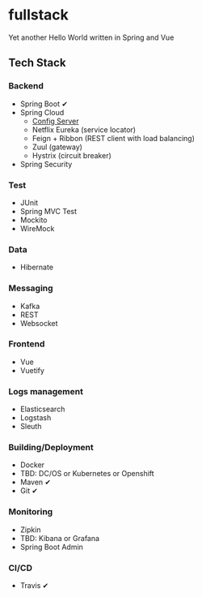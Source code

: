 # fullstack
Yet another Hello World written in Spring and Vue

## Tech Stack
### Backend
- Spring Boot ✔
- Spring Cloud
  - [Config Server](https://github.com/tomekceszke/fullstack-config)
  - Netflix Eureka (service locator)
  - Feign + Ribbon (REST client with load balancing)
  - Zuul (gateway)
  - Hystrix (circuit breaker)
- Spring Security  
### Test
- JUnit
- Spring MVC Test
- Mockito
- WireMock
### Data  
- Hibernate
### Messaging
- Kafka
- REST
- Websocket
### Frontend
- Vue
- Vuetify
### Logs management
- Elasticsearch
- Logstash
- Sleuth
### Building/Deployment 
- Docker
- TBD: DC/OS or Kubernetes or Openshift
- Maven ✔
- Git ✔
### Monitoring
- Zipkin
- TBD: Kibana or Grafana
- Spring Boot Admin
### CI/CD
- Travis ✔